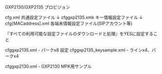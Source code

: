 GXP2130/GXP2135 プロビジョン

cfg.xml 共通設定ファイル
↓
cfggxp2135.xmk キー情報設定ファイル
↓
cfg{MACaddress].xml 各端末情報設定ファイル(SIPアカウント等)

『すべての利用可能な設定ファイルのダウンロードと処理』をYESに設定すること

 cfggxp2135.xml - パークx8 設定
 cfggxp2135_keysample.xml - ラインx4、パークx4

 cfggxp2130.xml - GXP2130 MPK用サンプル

